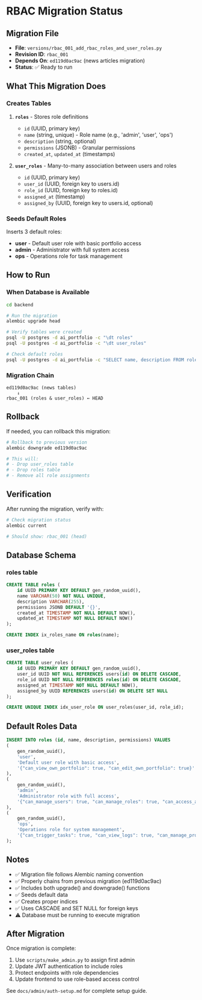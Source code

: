 # RBAC Migration Status

## Migration File
- **File**: `versions/rbac_001_add_rbac_roles_and_user_roles.py`
- **Revision ID**: `rbac_001`
- **Depends On**: `ed119d0ac9ac` (news articles migration)
- **Status**: ✅ Ready to run

## What This Migration Does

### Creates Tables
1. **`roles`** - Stores role definitions
   - `id` (UUID, primary key)
   - `name` (string, unique) - Role name (e.g., 'admin', 'user', 'ops')
   - `description` (string, optional)
   - `permissions` (JSONB) - Granular permissions
   - `created_at`, `updated_at` (timestamps)

2. **`user_roles`** - Many-to-many association between users and roles
   - `id` (UUID, primary key)
   - `user_id` (UUID, foreign key to users.id)
   - `role_id` (UUID, foreign key to roles.id)
   - `assigned_at` (timestamp)
   - `assigned_by` (UUID, foreign key to users.id, optional)

### Seeds Default Roles
Inserts 3 default roles:
- **user** - Default user role with basic portfolio access
- **admin** - Administrator with full system access
- **ops** - Operations role for task management

## How to Run

### When Database is Available

```bash
cd backend

# Run the migration
alembic upgrade head

# Verify tables were created
psql -U postgres -d ai_portfolio -c "\dt roles"
psql -U postgres -d ai_portfolio -c "\dt user_roles"

# Check default roles
psql -U postgres -d ai_portfolio -c "SELECT name, description FROM roles;"
```

### Migration Chain
```
ed119d0ac9ac (news tables)
    ↓
rbac_001 (roles & user_roles) ← HEAD
```

## Rollback

If needed, you can rollback this migration:

```bash
# Rollback to previous version
alembic downgrade ed119d0ac9ac

# This will:
# - Drop user_roles table
# - Drop roles table
# - Remove all role assignments
```

## Verification

After running the migration, verify with:

```bash
# Check migration status
alembic current

# Should show: rbac_001 (head)
```

## Database Schema

### roles table
```sql
CREATE TABLE roles (
    id UUID PRIMARY KEY DEFAULT gen_random_uuid(),
    name VARCHAR(50) NOT NULL UNIQUE,
    description VARCHAR(255),
    permissions JSONB DEFAULT '{}',
    created_at TIMESTAMP NOT NULL DEFAULT NOW(),
    updated_at TIMESTAMP NOT NULL DEFAULT NOW()
);

CREATE INDEX ix_roles_name ON roles(name);
```

### user_roles table
```sql
CREATE TABLE user_roles (
    id UUID PRIMARY KEY DEFAULT gen_random_uuid(),
    user_id UUID NOT NULL REFERENCES users(id) ON DELETE CASCADE,
    role_id UUID NOT NULL REFERENCES roles(id) ON DELETE CASCADE,
    assigned_at TIMESTAMP NOT NULL DEFAULT NOW(),
    assigned_by UUID REFERENCES users(id) ON DELETE SET NULL
);

CREATE UNIQUE INDEX idx_user_role ON user_roles(user_id, role_id);
```

## Default Roles Data

```sql
INSERT INTO roles (id, name, description, permissions) VALUES
(
    gen_random_uuid(),
    'user',
    'Default user role with basic access',
    '{"can_view_own_portfolio": true, "can_edit_own_portfolio": true}'
),
(
    gen_random_uuid(),
    'admin',
    'Administrator role with full access',
    '{"can_manage_users": true, "can_manage_roles": true, "can_access_admin_panel": true, "can_view_all_data": true}'
),
(
    gen_random_uuid(),
    'ops',
    'Operations role for system management',
    '{"can_trigger_tasks": true, "can_view_logs": true, "can_manage_providers": true}'
);
```

## Notes

- ✅ Migration file follows Alembic naming convention
- ✅ Properly chains from previous migration (ed119d0ac9ac)
- ✅ Includes both upgrade() and downgrade() functions
- ✅ Seeds default data
- ✅ Creates proper indices
- ✅ Uses CASCADE and SET NULL for foreign keys
- ⚠️ Database must be running to execute migration

## After Migration

Once migration is complete:

1. Use `scripts/make_admin.py` to assign first admin
2. Update JWT authentication to include roles
3. Protect endpoints with role dependencies
4. Update frontend to use role-based access control

See `docs/admin/auth-setup.md` for complete setup guide.
